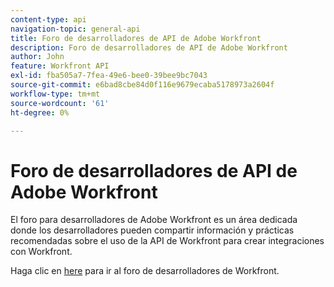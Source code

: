 ```yaml
---
content-type: api
navigation-topic: general-api
title: Foro de desarrolladores de API de Adobe Workfront
description: Foro de desarrolladores de API de Adobe Workfront
author: John
feature: Workfront API
exl-id: fba505a7-7fea-49e6-bee0-39bee9bc7043
source-git-commit: e6bad8cbe84d0f116e9679ecaba5178973a2604f
workflow-type: tm+mt
source-wordcount: '61'
ht-degree: 0%

---
```



# Foro de desarrolladores de API de Adobe Workfront

El foro para desarrolladores de Adobe Workfront es un área dedicada donde los desarrolladores pueden compartir información y prácticas recomendadas sobre el uso de la API de Workfront para crear integraciones con Workfront.

Haga clic en [here](https://one.workfront.com/s/topic/0TO0z000000cdI3GAI/api?tabset-21363=3) para ir al foro de desarrolladores de Workfront.
